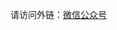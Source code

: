 请访问外链：[微信公众号](https://mp.weixin.qq.com/s?__biz=Mzg3MzE2MzEyNw==&mid=2247483910&idx=1&sn=d9f78117df37da28b09077ec2b4642c0&chksm=cee5721ef992fb0834adbb5ef01b36f6b51a55053cdcd23eeb27489c146b6a9042393e0d1149&token=839604619&lang=zh_CN#rd)
